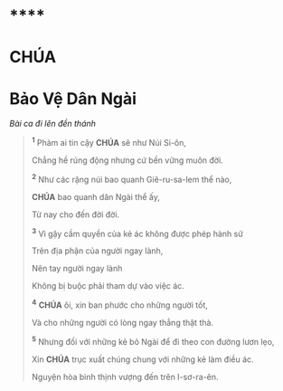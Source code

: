 # 

# ****

# CHÚA

# Bảo Vệ Dân Ngài
*Bài ca đi lên đền thánh*

> <sup><b>1</b></sup> Phàm ai tin cậy **CHÚA** sẽ như Núi Si-ôn,
>
> Chẳng hề rúng động nhưng cứ bền vững muôn đời.
>
> <sup><b>2</b></sup> Như các rặng núi bao quanh Giê-ru-sa-lem thể nào,
>
> **CHÚA** bao quanh dân Ngài thể ấy,
>
> Từ nay cho đến đời đời.
>
> <sup><b>3</b></sup> Vì gậy cầm quyền của kẻ ác không được phép hành sử
>
> Trên địa phận của người ngay lành,
>
> Nên tay người ngay lành
>
> Không bị buộc phải tham dự vào việc ác.
>
> <sup><b>4</b></sup> **CHÚA** ôi, xin ban phước cho những người tốt,
>
> Và cho những người có lòng ngay thẳng thật thà.
>
> <sup><b>5</b></sup> Nhưng đối với những kẻ bỏ Ngài để đi theo con đường lươn lẹo,
>
> Xin **CHÚA** trục xuất chúng chung với những kẻ làm điều ác.
>
> Nguyện hòa bình thịnh vượng đến trên I-sơ-ra-ên.